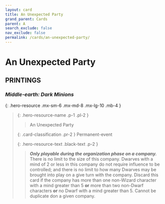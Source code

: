 ```yaml
---
layout: card
title: An Unexpected Party
grand_parent: Cards
parent: A
search_exclude: false
nav_exclude: false
permalink: /cards/an-unexpected-party/
---
```


# An Unexpected Party


## PRINTINGS


### _Middle-earth: Dark Minions_

{: .hero-resource .mx-sm-6 .mx-md-8 .mx-lg-10 .mb-4 }
> {: .hero-resource-name .p-1 .pl-2 }
> > <div class="card-mp"></div>
> > <div class="card-name">An Unexpected Party</div>
>
> {: .card-classification .pr-2 }
> Permanent-event
>
> {: .hero-resource-text .black-text .p-2 }
> > ***Only playable during the organization phase on a company.*** There is no limit to the size of this company. Dwarves with a mind of 2 or less in this company do not require influence to be controlled; and there is no limit to how many Dwarves may be brought into play on a give turn with the company. Discard this card if the company has more than one non-Wizard character with a mind greater than 5 **or** more than two non-Dwarf characters **or** no Dwarf with a mind greater than 5. Cannot be duplicate don a given company.  
> 

